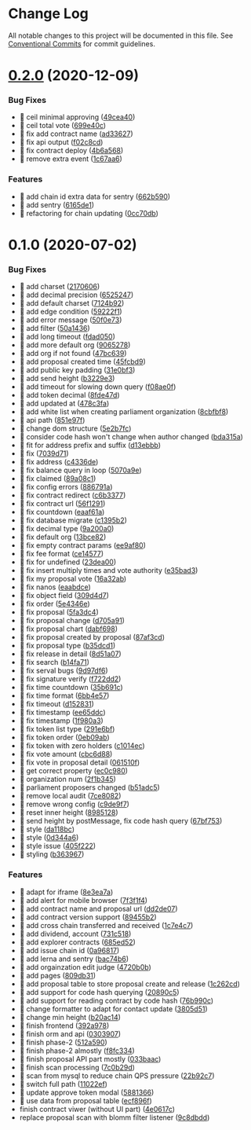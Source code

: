 # Change Log

All notable changes to this project will be documented in this file.
See [Conventional Commits](https://conventionalcommits.org) for commit guidelines.

# [0.2.0](https://github.com/AElfProject/aelf-contract-viewer/compare/v0.1.0...v0.2.0) (2020-12-09)


### Bug Fixes

* 🐛 ceil minimal approving ([49cea40](https://github.com/AElfProject/aelf-contract-viewer/commit/49cea4079b5ec92fd59cd378a76f9a004ba4bbda))
* 🐛 ceil total vote ([699e40c](https://github.com/AElfProject/aelf-contract-viewer/commit/699e40cbe38a70729fef743075abc4fba932ac11))
* 🐛 fix add contract name ([ad33627](https://github.com/AElfProject/aelf-contract-viewer/commit/ad33627e0720ba07b2a44932d8b520a58661a228))
* 🐛 fix api output ([f02c8cd](https://github.com/AElfProject/aelf-contract-viewer/commit/f02c8cdf86b04b15bf87fb30d4658bb8a16555d6))
* 🐛 fix contract deploy ([4b6a568](https://github.com/AElfProject/aelf-contract-viewer/commit/4b6a568aec12e2c6dbb2d8165f07aef3129be415))
* 🐛 remove extra event ([1c67aa6](https://github.com/AElfProject/aelf-contract-viewer/commit/1c67aa673ddc30de7e78d0d31935b0546032fb59))


### Features

* 🎸 add chain id extra data for sentry ([662b590](https://github.com/AElfProject/aelf-contract-viewer/commit/662b590064287a8d59b4adfd4e9c0b2bd9545adc))
* 🎸 add sentry ([6165de1](https://github.com/AElfProject/aelf-contract-viewer/commit/6165de172bda3991e3bc2f7680add12953f6eea7))
* 🎸 refactoring for chain updating ([0cc70db](https://github.com/AElfProject/aelf-contract-viewer/commit/0cc70dbf606b26bdd7b86a96709ba7a31f81608b))





# 0.1.0 (2020-07-02)


### Bug Fixes

* 🐛 add charset ([2170606](https://github.com/AElfProject/aelf-contract-viewer/commit/2170606e479f7a62a4ea00423f822c9806abf6f3))
* 🐛 add decimal precision ([6525247](https://github.com/AElfProject/aelf-contract-viewer/commit/6525247013bfa82831551ebe15e0f8803bd6af9e))
* 🐛 add default charset ([7124b92](https://github.com/AElfProject/aelf-contract-viewer/commit/7124b9276668d5234cb9f30cd6885ce7545ccd08))
* 🐛 add edge condition ([59222f1](https://github.com/AElfProject/aelf-contract-viewer/commit/59222f1adde630e67f9abc1edc1dea6c3f60b41a))
* 🐛 add error message ([50f0e73](https://github.com/AElfProject/aelf-contract-viewer/commit/50f0e736c7e090acda8cb874d3033d8c30444366))
* 🐛 add filter ([50a1436](https://github.com/AElfProject/aelf-contract-viewer/commit/50a14368dffdd1a11a82061f1222aea9834286b0))
* 🐛 add long timeout ([fdad050](https://github.com/AElfProject/aelf-contract-viewer/commit/fdad05033515c8d3ca8b92982b7d404d37f2a130))
* 🐛 add more default org ([9065278](https://github.com/AElfProject/aelf-contract-viewer/commit/9065278e892c1530a74c40ef00d838132465b8e8))
* 🐛 add org if not found ([47bc639](https://github.com/AElfProject/aelf-contract-viewer/commit/47bc6394babbcc7776b35581c3508e8a60734835))
* 🐛 add proposal created time ([45fcbd9](https://github.com/AElfProject/aelf-contract-viewer/commit/45fcbd926f98ec02ee2595b7533d8b76dff9a21b))
* 🐛 add public key padding ([31e0bf3](https://github.com/AElfProject/aelf-contract-viewer/commit/31e0bf3cb11d52a34c8cd5727e284c046da5524d))
* 🐛 add send height ([b3229e3](https://github.com/AElfProject/aelf-contract-viewer/commit/b3229e3feaaa659cb06977b52392dcc6d1528772))
* 🐛 add timeout for slowing down query ([f08ae0f](https://github.com/AElfProject/aelf-contract-viewer/commit/f08ae0f76eefaa70ada8a752b597520a49fe0178))
* 🐛 add token decimal ([8fde47d](https://github.com/AElfProject/aelf-contract-viewer/commit/8fde47d4c146ebb5c940570670c195065afdad6e))
* 🐛 add updated at ([478c3fa](https://github.com/AElfProject/aelf-contract-viewer/commit/478c3fa027b8c497fe05f5587fde78338ca9ac13))
* 🐛 add white list when creating parliament organization ([8cbfbf8](https://github.com/AElfProject/aelf-contract-viewer/commit/8cbfbf842ad0581a9c79c4e8a675378953b04c27))
* 🐛 api path ([851e97f](https://github.com/AElfProject/aelf-contract-viewer/commit/851e97f2a38563e871082b4c62d050e4fc427e96))
* 🐛 change dom structure ([5e2b7fc](https://github.com/AElfProject/aelf-contract-viewer/commit/5e2b7fc5ffc621e0060c0077fb243e21f0df159d))
* 🐛 consider code hash won't change when author changed ([bda315a](https://github.com/AElfProject/aelf-contract-viewer/commit/bda315a6ced6e7553480803ed9c430de12d30d16))
* 🐛 fit for address prefix and suffix ([d13ebbb](https://github.com/AElfProject/aelf-contract-viewer/commit/d13ebbb65ecc6bc5f50ac57b4d64c9fb32e17f71))
* 🐛 fix ([7039d71](https://github.com/AElfProject/aelf-contract-viewer/commit/7039d717d78eac268bfdd12ed16abc366836a24c))
* 🐛 fix address ([c4336de](https://github.com/AElfProject/aelf-contract-viewer/commit/c4336de82f870c2c1b5a3c69e52164ce83fd125e))
* 🐛 fix balance query in loop ([5070a9e](https://github.com/AElfProject/aelf-contract-viewer/commit/5070a9ed06c10c71a890ab9aa8e3261a62f41af2))
* 🐛 fix claimed ([89a08c1](https://github.com/AElfProject/aelf-contract-viewer/commit/89a08c14d946b001947f6c892d60d0db8d860392))
* 🐛 fix config errors ([886791a](https://github.com/AElfProject/aelf-contract-viewer/commit/886791aec9e5003e13db028f6b5be35e2dd6746b))
* 🐛 fix contract redirect ([c6b3377](https://github.com/AElfProject/aelf-contract-viewer/commit/c6b3377ae750502a461c0cb2ca4765756db16019))
* 🐛 fix contract url ([56f1291](https://github.com/AElfProject/aelf-contract-viewer/commit/56f12913e3830e85a293aaec18dc50f63894f8a9))
* 🐛 fix countdown ([eaaf61a](https://github.com/AElfProject/aelf-contract-viewer/commit/eaaf61aaf4816cda91fbd5f9c9606617cd4f0b64))
* 🐛 fix database migrate ([c1395b2](https://github.com/AElfProject/aelf-contract-viewer/commit/c1395b21aa8e4114f91140b8e0eab6914469aeed))
* 🐛 fix decimal type ([9a200a0](https://github.com/AElfProject/aelf-contract-viewer/commit/9a200a0f8c695de119c5e2fbb49a54e03e30bcb3))
* 🐛 fix default org ([13bce82](https://github.com/AElfProject/aelf-contract-viewer/commit/13bce829763476e00ea478d0aea0127decf97cb5))
* 🐛 fix empty contract params ([ee9af80](https://github.com/AElfProject/aelf-contract-viewer/commit/ee9af8023da5502bf632dea7121d74344d43c1be))
* 🐛 fix fee format ([ce14577](https://github.com/AElfProject/aelf-contract-viewer/commit/ce14577520fefaf7d0a9704e40557423d828c735))
* 🐛 fix for undefined ([23dea00](https://github.com/AElfProject/aelf-contract-viewer/commit/23dea00fb2b786b6923b216fb5d428b0a94ea6b2))
* 🐛 fix insert multiply times and vote authority ([e35bad3](https://github.com/AElfProject/aelf-contract-viewer/commit/e35bad3995db580afa4509f2c60e892cc214141c))
* 🐛 fix my proposal vote ([16a32ab](https://github.com/AElfProject/aelf-contract-viewer/commit/16a32ab8d5392e5e36cc1d4a23b94dc09ad0467b))
* 🐛 fix nanos ([eaabdce](https://github.com/AElfProject/aelf-contract-viewer/commit/eaabdced330ae0ed42849fd0df443a5a336af880))
* 🐛 fix object field ([309d4d7](https://github.com/AElfProject/aelf-contract-viewer/commit/309d4d7aa35ec042b6f17b35ec1742995555187a))
* 🐛 fix order ([5e4346e](https://github.com/AElfProject/aelf-contract-viewer/commit/5e4346e4fed5442fbeafcfa1b11183fbe3e588b1))
* 🐛 fix proposal ([5fa3dc4](https://github.com/AElfProject/aelf-contract-viewer/commit/5fa3dc4801b5e0afefb87b89d14343dcb00b85fd))
* 🐛 fix proposal change ([d705a91](https://github.com/AElfProject/aelf-contract-viewer/commit/d705a914ce9bbedfc1b50b91f6cd4f93d7e132b2))
* 🐛 fix proposal chart ([dabf698](https://github.com/AElfProject/aelf-contract-viewer/commit/dabf6981ea746db597f4f460000a3db2dde8c83a))
* 🐛 fix proposal created by proposal ([87af3cd](https://github.com/AElfProject/aelf-contract-viewer/commit/87af3cd5c22252bc06fc45c87514c834b130624e))
* 🐛 fix proposal type ([b35dcd1](https://github.com/AElfProject/aelf-contract-viewer/commit/b35dcd11a59f7d47c58a49d3ac89e3f4bfa06195))
* 🐛 fix release in detail ([8d51a07](https://github.com/AElfProject/aelf-contract-viewer/commit/8d51a07a2ab662f9b6030d54e5e5581fe9832002))
* 🐛 fix search ([b14fa71](https://github.com/AElfProject/aelf-contract-viewer/commit/b14fa719fed41d5b063504acf2b2a71d803322b7))
* 🐛 fix serval bugs ([9d97df6](https://github.com/AElfProject/aelf-contract-viewer/commit/9d97df63f26abad735a74ab7628b6a87f6f8b658))
* 🐛 fix signature verify ([f722dd2](https://github.com/AElfProject/aelf-contract-viewer/commit/f722dd23b9d3f7b376ad561a18b04d42b36f653f))
* 🐛 fix time countdown ([35b691c](https://github.com/AElfProject/aelf-contract-viewer/commit/35b691c11c43546665bf79295112612717ae6acc))
* 🐛 fix time format ([6bb4e57](https://github.com/AElfProject/aelf-contract-viewer/commit/6bb4e57163a3e7228bbd07915c414d23df210ec5))
* 🐛 fix timeout ([d152831](https://github.com/AElfProject/aelf-contract-viewer/commit/d152831ba3549ba75f37cc8ca10f490fe2c1a39c))
* 🐛 fix timestamp ([ee65ddc](https://github.com/AElfProject/aelf-contract-viewer/commit/ee65ddcaf9a511afafd2dca0b62fdf871f2e1bbd))
* 🐛 fix timestamp ([1f980a3](https://github.com/AElfProject/aelf-contract-viewer/commit/1f980a35a39f716cbcdf3ff782f85f16f58de67b))
* 🐛 fix token list type ([291e6bf](https://github.com/AElfProject/aelf-contract-viewer/commit/291e6bf3aaaa174a8c7c46928a940449a3cc7145))
* 🐛 fix token order ([0eb09ab](https://github.com/AElfProject/aelf-contract-viewer/commit/0eb09ab02d0aae1015b63c463f5b920fa7df9834))
* 🐛 fix token with zero holders ([c1014ec](https://github.com/AElfProject/aelf-contract-viewer/commit/c1014ec650dcc27db5ed4c33ccdc8aaa129d4091))
* 🐛 fix vote amount ([cbc6d88](https://github.com/AElfProject/aelf-contract-viewer/commit/cbc6d88752ef5cc9a82f22c98c6cba00187d5f55))
* 🐛 fix vote in proposal detail ([061510f](https://github.com/AElfProject/aelf-contract-viewer/commit/061510fbc9c1470c69958f9dcfa3a8b009591867))
* 🐛 get correct property ([ec0c980](https://github.com/AElfProject/aelf-contract-viewer/commit/ec0c980c58ce770f6c98f741e2b656395f64f767))
* 🐛 organization num ([2f1b345](https://github.com/AElfProject/aelf-contract-viewer/commit/2f1b3453378a4cba2d81e4390eb2eedf2ec83040))
* 🐛 parliament proposers changed ([b51adc5](https://github.com/AElfProject/aelf-contract-viewer/commit/b51adc560b416671a9d5fe71356f0d07b84fadd7))
* 🐛 remove local audit ([7ce8082](https://github.com/AElfProject/aelf-contract-viewer/commit/7ce80825b8d00d77a854ea9054abfed35e80445e))
* 🐛 remove wrong config ([c9de9f7](https://github.com/AElfProject/aelf-contract-viewer/commit/c9de9f7ff2a34b9c8803695be5aeb5ccb627d5dc))
* 🐛 reset inner height ([8985128](https://github.com/AElfProject/aelf-contract-viewer/commit/89851282964a1df39e37e80058b86d32c5ae902f))
* 🐛 send height by postMessage, fix code hash query ([67bf753](https://github.com/AElfProject/aelf-contract-viewer/commit/67bf753a1b96424fc88da58b12c2ce5a44fb9a9f))
* 🐛 style ([da118bc](https://github.com/AElfProject/aelf-contract-viewer/commit/da118bc66229fe37001cc7cf4cdff74380570b4b))
* 🐛 style ([0d344a6](https://github.com/AElfProject/aelf-contract-viewer/commit/0d344a665dccdc81ee15ad8e0786f3469f14922d))
* 🐛 style issue ([405f222](https://github.com/AElfProject/aelf-contract-viewer/commit/405f222ac4d6eb011c12de92f6e208ec0c2186c9))
* 🐛 styling ([b363967](https://github.com/AElfProject/aelf-contract-viewer/commit/b3639672eb81304661decf31876eccbbe0e55c03))


### Features

* 🎸 adapt for iframe ([8e3ea7a](https://github.com/AElfProject/aelf-contract-viewer/commit/8e3ea7a3ff017ab80d08d9f23925cd43aca4d2ad))
* 🎸 add alert for mobile browser ([7f3f1f4](https://github.com/AElfProject/aelf-contract-viewer/commit/7f3f1f4d7d90aa5181e8cc3b7b629aa52df138c9))
* 🎸 add contract name and proposal url ([dd2de07](https://github.com/AElfProject/aelf-contract-viewer/commit/dd2de07454d79dec2ed33c180d3877091a0efba5))
* 🎸 add contract version support ([89455b2](https://github.com/AElfProject/aelf-contract-viewer/commit/89455b25b11e364b50f0164042bdd3ef18f0b7fb))
* 🎸 add cross chain transferred and received ([1c7e4c7](https://github.com/AElfProject/aelf-contract-viewer/commit/1c7e4c7ff7afa1e4bf42d2dee3d7da9035a4f04f))
* 🎸 add dividend, account ([731c518](https://github.com/AElfProject/aelf-contract-viewer/commit/731c518adae799e08fef921e7187ee91260d2de6))
* 🎸 add explorer contracts ([685ed52](https://github.com/AElfProject/aelf-contract-viewer/commit/685ed524778d0015013134092cf18d4cf200cd14))
* 🎸 add issue chain id ([0a96817](https://github.com/AElfProject/aelf-contract-viewer/commit/0a968174380c65cca941598a5b0544e7d1c28d37))
* 🎸 add lerna and sentry ([bac74b6](https://github.com/AElfProject/aelf-contract-viewer/commit/bac74b696de0baefc44c0c1a7b54db8126bf377f))
* 🎸 add orgainzation edit judge ([4720b0b](https://github.com/AElfProject/aelf-contract-viewer/commit/4720b0b1137913c55ab5739f37c24600f8592eee))
* 🎸 add pages ([809db31](https://github.com/AElfProject/aelf-contract-viewer/commit/809db314fdd40226c5c723aba55b752d16243b3b))
* 🎸 add proposal table to store proposal create and release ([1c262cd](https://github.com/AElfProject/aelf-contract-viewer/commit/1c262cd44ec2ad9f0ade9afe63fb4955d2044d32))
* 🎸 add support for code hash querying ([20890c5](https://github.com/AElfProject/aelf-contract-viewer/commit/20890c5e2b9c042d768a1e55fda189c243430424))
* 🎸 add support for reading contract by code hash ([76b990c](https://github.com/AElfProject/aelf-contract-viewer/commit/76b990c7db3eed3dedae27b2cb34cba84e8bbd8d))
* 🎸 change formatter to adapt for contact update ([3805d51](https://github.com/AElfProject/aelf-contract-viewer/commit/3805d5162dac5abb7016d8c25fb216dab6b178b7))
* 🎸 change min height ([b20ac14](https://github.com/AElfProject/aelf-contract-viewer/commit/b20ac14f47f06610da8d806088670f2b67c43d5e))
* 🎸 finish frontend ([392a978](https://github.com/AElfProject/aelf-contract-viewer/commit/392a9789ce862f6456187c5e3f30d410d709b963))
* 🎸 finish orm and api ([0303907](https://github.com/AElfProject/aelf-contract-viewer/commit/0303907d072f9f0c5b257057e469de94a3a6db7c))
* 🎸 finish phase-2 ([512a590](https://github.com/AElfProject/aelf-contract-viewer/commit/512a59061cf5b0c47e3c7ef954284674250be75d))
* 🎸 finish phase-2 almostly ([f8fc334](https://github.com/AElfProject/aelf-contract-viewer/commit/f8fc334a1787d85d5486c423aa69c3ff43a54513))
* 🎸 finish proposal API part mostly ([033baac](https://github.com/AElfProject/aelf-contract-viewer/commit/033baaca2ebc4815207a2f1970ad89312065aeac))
* 🎸 finish scan processing ([7c0b29d](https://github.com/AElfProject/aelf-contract-viewer/commit/7c0b29d237abbd2d1b29404bd38e63de13dabaf4))
* 🎸 scan from mysql to reduce chain QPS pressure ([22b92c7](https://github.com/AElfProject/aelf-contract-viewer/commit/22b92c77256edcfc85a9c1f9c2d31bd3a012e475))
* 🎸 switch full path ([11022ef](https://github.com/AElfProject/aelf-contract-viewer/commit/11022efa4d004017c07feb5c6925ecc01040f45e))
* 🎸 update approve token modal ([5881366](https://github.com/AElfProject/aelf-contract-viewer/commit/588136696f1e460b1952f10a783303359f7084ed))
* 🎸 use data from proposal table ([ecf896f](https://github.com/AElfProject/aelf-contract-viewer/commit/ecf896f9fec41cc7b073fa4fc67c807ffeb3c0cc))
* finish contract viwer (without UI part) ([4e0617c](https://github.com/AElfProject/aelf-contract-viewer/commit/4e0617cb65886dd070f40e33b3c33211589eae89))
* replace proposal scan with blomm filter listener ([9c8dbdd](https://github.com/AElfProject/aelf-contract-viewer/commit/9c8dbddd7adf1fd3aeebefa6f2c5cc58e921c60a))
